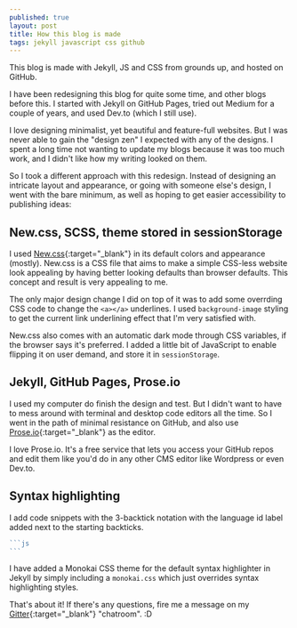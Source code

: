 ```yaml
---
published: true
layout: post
title: How this blog is made
tags: jekyll javascript css github
---
```

This blog is made with Jekyll, JS and CSS from grounds up, and hosted on GitHub.

<!--more-->

I have been redesigning this blog for quite some time, and other blogs before this. I started with Jekyll on GitHub Pages, tried out Medium for a couple of years, and used Dev.to (which I still use).

I love designing minimalist, yet beautiful and feature-full websites. But I was never able to gain the "design zen" I expected with any of the designs. I spent a long time not wanting to update my blogs because it was too much work, and I didn't like how my writing looked on them.

So I took a different approach with this redesign. Instead of designing an intricate layout and appearance, or going with someone else's design, I went with the bare minimum, as well as hoping to get easier accessibility to publishing ideas:

## New.css, SCSS, theme stored in sessionStorage

I used [New.css](https://newcss.net/){:target="_blank"} in its default colors and appearance (mostly). New.css is a CSS file that aims to make a simple CSS-less website look appealing by having better looking defaults than browser defaults. This concept and result is very appealing to me.

The only major design change I did on top of it was to add some overrding CSS code to change the `<a></a>` underlines. I used `background-image` styling to get the current link underlining effect that I'm very satisfied with.

New.css also comes with an automatic dark mode through CSS variables, if the browser says it's preferred. I added a little bit of JavaScript to enable flipping it on user demand, and store it in `sessionStorage`.

## Jekyll, GitHub Pages, Prose.io

I used my computer do finish the design and test. But I didn't want to have to mess around with terminal and desktop code editors all the time. So I went in the path of minimal resistance on GitHub, and also use [Prose.io](http://prose.io/){:target="_blank"} as the editor. 

I love Prose.io. It's a free service that lets you access your GitHub repos and edit them like you'd do in any other CMS editor like Wordpress or even Dev.to.

## Syntax highlighting

I add code snippets with the 3-backtick notation with the language id label added next to the starting backticks.

````js
```js
```
````

I have added a Monokai CSS theme for the default syntax highlighter in Jekyll by simply including a `monokai.css` which just overrides syntax highlighting styles.

That's about it! If there's any questions, fire me a message on my [Gitter](https://gitter.im/nirlanka/community){:target="_blank"} "chatroom". :D
